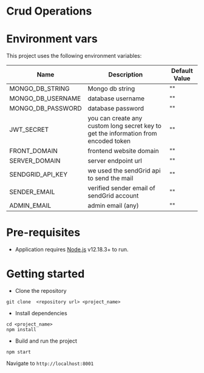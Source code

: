 # Crud Operations

# Environment vars
This project uses the following environment variables:

| Name                          | Description                         | Default Value                                  |
| ----------------------------- | ------------------------------------| -----------------------------------------------|
|MONGO_DB_STRING           | Mongo db string             | ""      |
|MONGO_DB_USERNAME           | database username            | ""      |
|MONGO_DB_PASSWORD           | database password            | ""      |
|JWT_SECRET           | you can create any custom long secret key to get the information from encoded token            | ""      |
|FRONT_DOMAIN           | frontend website domain           | ""      |
|SERVER_DOMAIN           | server endpoint url            | ""      |
|SENDGRID_API_KEY           | we used the sendGrid api to send the mail            | ""      |
|SENDER_EMAIL           | verified sender email of sendGrid account            | ""      |
|ADMIN_EMAIL           | admin email (any)            | ""      |

# Pre-requisites
- Application requires [Node.js](https://nodejs.org/) v12.18.3+ to run.


# Getting started
- Clone the repository
```
git clone  <repository url> <project_name>
```
- Install dependencies
```
cd <project_name>
npm install
```
- Build and run the project
```
npm start
```
  Navigate to `http://localhost:8001`


